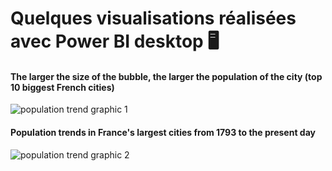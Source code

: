 # Quelques visualisations réalisées avec Power BI desktop 🖥

#### The larger the size of the bubble, the larger the population of the city (top 10 biggest French cities)
![population trend graphic 1](https://github.com/user-attachments/assets/375e2047-b45d-4661-b3d6-81c822e32530)




#### Population trends in France's largest cities from 1793 to the present day
![population trend graphic 2](https://github.com/user-attachments/assets/ed03d834-5d24-4626-a993-2fa825f74fb8)
